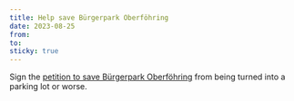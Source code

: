 ```yaml
---
title: Help save Bürgerpark Oberföhring
date: 2023-08-25
from:
to:
sticky: true
---
```


Sign the [petition to save Bürgerpark Oberföhring](https://chng.it/HfgD8J4xNF) from being turned into a parking lot or worse.
